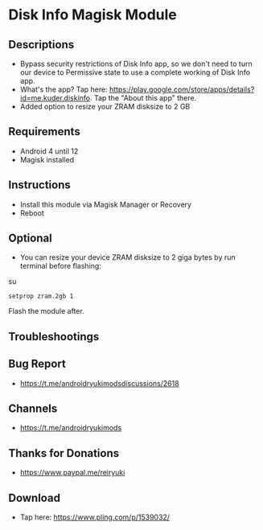 # Disk Info Magisk Module

## Descriptions
- Bypass security restrictions of Disk Info app, so we don't need to turn our device to Permissive state to use a complete working of Disk Info app.
- What's the app? Tap here: https://play.google.com/store/apps/details?id=me.kuder.diskinfo. Tap the "About this app" there.
- Added option to resize your ZRAM disksize to 2 GB

## Requirements
- Android 4 until 12
- Magisk installed

## Instructions
- Install this module via Magisk Manager or Recovery
- Reboot

## Optional
- You can resize your device ZRAM disksize to 2 giga bytes by run terminal before flashing:

su

`setprop zram.2gb 1`

Flash the module after.

## Troubleshootings

## Bug Report
- https://t.me/androidryukimodsdiscussions/2618

## Channels
- https://t.me/androidryukimods

## Thanks for Donations
- https://www.paypal.me/reiryuki

## Download
- Tap here: https://www.pling.com/p/1539032/
